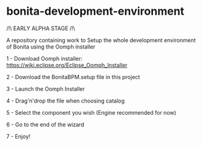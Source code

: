 bonita-development-environment
==============================

/!\ EARLY ALPHA STAGE /!\

A repository containing work to Setup the whole development environment of Bonita using the Oomph installer

1 - Download Oomph installer: https://wiki.eclipse.org/Eclipse_Oomph_Installer

2 - Download the BonitaBPM.setup file in this project

3 - Launch the Oomph Installer

4 - Drag'n'drop the file when choosing catalog

5 - Select the component you wish (Engine recommended for now)

6 - Go to the end of the wizard

7 - Enjoy!
